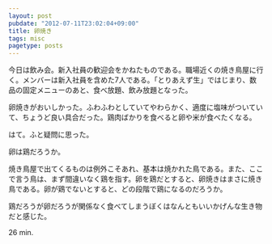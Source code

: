 ```yaml
---
layout: post
pubdate: "2012-07-11T23:02:04+09:00"
title: 卵焼き
tags: misc
pagetype: posts
---
```

今日は飲み会。新入社員の歓迎会をかねたものである。職場近くの焼き鳥屋に行く。メンバーは新入社員を含めた7人である。「とりあえず生」ではじまり、数品の固定メニューのあと、食べ放題、飲み放題となった。

卵焼きがおいしかった。ふわふわとしていてやわらかく、適度に塩味がついていて、ちょうど良い具合だった。鶏肉ばかりを食べると卵や米が食べたくなる。

はて。ふと疑問に思った。

卵は鶏だろうか。

焼き鳥屋で出てくるものは例外こそあれ、基本は焼かれた鳥である。また、ここで言う鳥は、まず間違いなく鶏を指す。卵を鶏だとすると、卵焼きはまさに焼き鳥である。卵が鶏でないとすると、どの段階で鶏になるのだろうか。

鶏だろうが卵だろうが関係なく食べてしまうぼくはなんともいいかげんな生き物だと感じた。

26 min.

